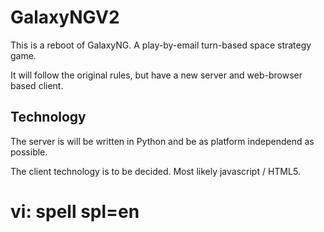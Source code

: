 GalaxyNGV2
==========

This is a reboot of GalaxyNG.
A play-by-email turn-based space strategy game.

It will follow the original rules, but have a new server and web-browser based client.


Technology
----------

The server is will be written in Python and be as platform independend as
possible.

The client technology is to be decided.  Most likely javascript / HTML5.


# vi: spell spl=en

